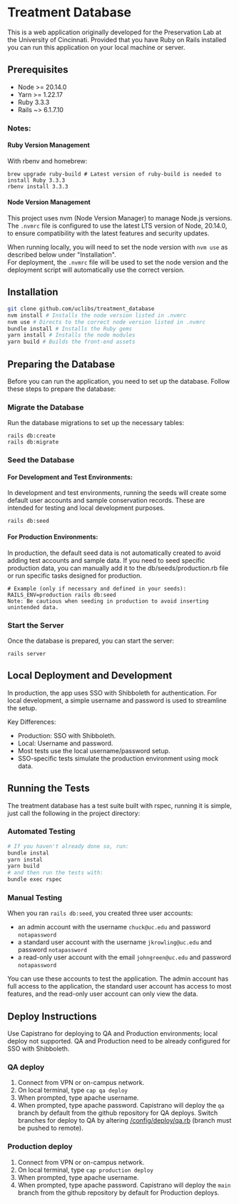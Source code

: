# Treatment Database

This is a web application originally developed for the Preservation Lab at the University of Cincinnati. Provided that you have Ruby on Rails installed you can run this application on your local machine or server.

## Prerequisites

- Node >= 20.14.0
- Yarn >= 1.22.17
- Ruby 3.3.3
- Rails ~> 6.1.7.10

### Notes:

#### Ruby Version Management
With rbenv and homebrew:
```
brew upgrade ruby-build # Latest version of ruby-build is needed to install Ruby 3.3.3
rbenv install 3.3.3
```

#### Node Version Management

This project uses nvm (Node Version Manager) to manage Node.js versions. The `.nvmrc` file is configured to use the
latest LTS version of Node, 20.14.0, to ensure compatibility with the latest features and security updates.

When running locally, you will need to set the node version with `nvm use` as described below under "Installation".  
For deployment, the `.nvmrc` file will be used to set the node version and the deployment script will automatically
use the correct version.

## Installation

```bash
git clone github.com/uclibs/treatment_database
nvm install # Installs the node version listed in .nvmrc
nvm use # Directs to the correct node version listed in .nvmrc
bundle install # Installs the Ruby gems
yarn install # Installs the node modules
yarn build # Builds the front-end assets
```

## Preparing the Database
Before you can run the application, you need to set up the database. Follow these steps to prepare the database:

### Migrate the Database
   Run the database migrations to set up the necessary tables:
```
rails db:create
rails db:migrate
```
### Seed the Database
#### For Development and Test Environments:

In development and test environments, running the seeds will create some default user accounts and sample conservation records. These are intended for testing and local development purposes.
```
rails db:seed
```
#### For Production Environments:

In production, the default seed data is not automatically created to avoid adding test accounts and sample data. If you need to seed specific production data, you can manually add it to the db/seeds/production.rb file or run specific tasks designed for production.
```
# Example (only if necessary and defined in your seeds):
RAILS_ENV=production rails db:seed
Note: Be cautious when seeding in production to avoid inserting unintended data.
```

### Start the Server
   Once the database is prepared, you can start the server:

```
rails server
```

## Local Deployment and Development
In production, the app uses SSO with Shibboleth for authentication. For local development, 
a simple username and password is used to streamline the setup.

Key Differences:
- Production: SSO with Shibboleth.
- Local: Username and password.
- Most tests use the local username/password setup.
- SSO-specific tests simulate the production environment using mock data.

## Running the Tests

The treatment database has a test suite built with rspec, running it is simple, just call the following in the project directory:

### Automated Testing
```bash
# If you haven't already done so, run:
bundle instal
yarn instal
yarn build
# and then run the tests with:
bundle exec rspec
```

### Manual Testing
When you ran `rails db:seed`, you created three user accounts:
- an admin account with the username `chuck@uc.edu` and password `notapassword`
- a standard user account with the username `jkrowling@uc.edu` and password `notapassword`
- a read-only user account with the email `johngreen@uc.edu` and password `notapassword`

You can use these accounts to test the application. The admin account has full access to the application, the standard
user account has access to most features, and the read-only user account can only view the data.

## Deploy Instructions
Use Capistrano for deploying to QA and Production environments; local deploy not supported.  QA and Production
need to be already configured for SSO with Shibboleth.

### QA deploy
1. Connect from VPN or on-campus network.
1. On local terminal, type `cap qa deploy`
1. When prompted, type apache username.
1. When prompted, type apache password.
   Capistrano will deploy the `qa` branch by default from the github repository for QA deploys. Switch branches for deploy to QA by altering [/config/deploy/qa.rb](https://github.com/uclibs/treatment_database/blob/qa/config/deploy/qa.rb#L5) (branch must be pushed to remote).
### Production deploy
1. Connect from VPN or on-campus network.
1. On local terminal, type `cap production deploy`
1. When prompted, type apache username.
1. When prompted, type apache password.
   Capistrano will deploy the `main` branch from the github repository by default for Production deploys.
